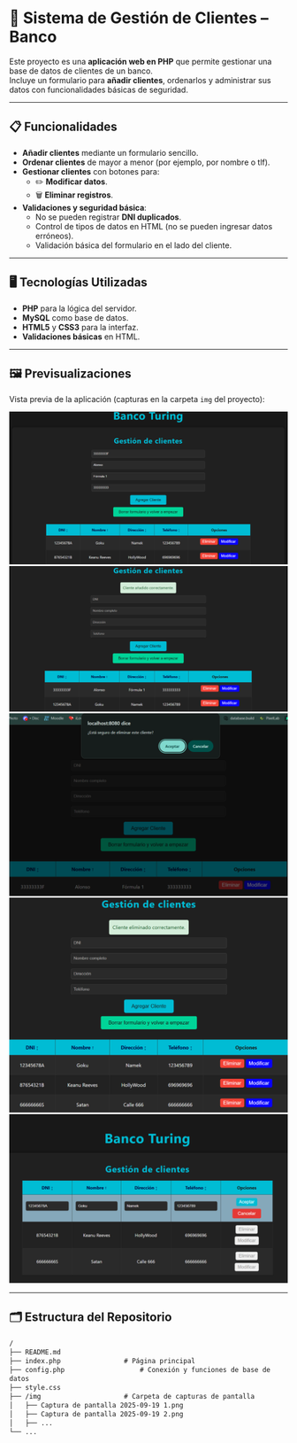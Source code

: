 # 🏦 Sistema de Gestión de Clientes – Banco

Este proyecto es una **aplicación web en PHP** que permite gestionar una base de datos de clientes de un banco.  
Incluye un formulario para **añadir clientes**, ordenarlos y administrar sus datos con funcionalidades básicas de seguridad.

---

## 📋 Funcionalidades

- **Añadir clientes** mediante un formulario sencillo.
- **Ordenar clientes** de mayor a menor (por ejemplo, por nombre o tlf).
- **Gestionar clientes** con botones para:
  - ✏️ **Modificar datos**.
  - 🗑️ **Eliminar registros**.
- **Validaciones y seguridad básica**:
  - No se pueden registrar **DNI duplicados**.
  - Control de tipos de datos en HTML (no se pueden ingresar datos erróneos).
  - Validación básica del formulario en el lado del cliente.

---

## 🖥️ Tecnologías Utilizadas

- **PHP** para la lógica del servidor.
- **MySQL** como base de datos.
- **HTML5** y **CSS3** para la interfaz.
- **Validaciones básicas** en HTML.

---

## 🖼️ Previsualizaciones

Vista previa de la aplicación (capturas en la carpeta `img` del proyecto):

![Captura 1](./img/Captura%20de%20pantalla%202025-09-19%201.png)
![Captura 2](./img/Captura%20de%20pantalla%202025-09-19%202.png)
![Captura 3](./img/Captura%20de%20pantalla%202025-09-19%203.png)
![Captura 4](./img/Captura%20de%20pantalla%202025-09-19%204.png)
![Captura 5](./img/Captura%20de%20pantalla%202025-09-19%205.png)


---

## 🗂️ Estructura del Repositorio

```plaintext
/
├── README.md
├── index.php                # Página principal
├── config.php                   # Conexión y funciones de base de datos
├── style.css
├── /img                     # Carpeta de capturas de pantalla
│   ├── Captura de pantalla 2025-09-19 1.png
│   ├── Captura de pantalla 2025-09-19 2.png
│   ├── ...
└── ...
